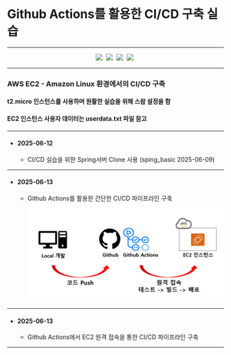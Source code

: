 # Github Actions를 활용한 CI/CD 구축 실습

---

<div align="center">
  <img src="https://img.shields.io/badge/Spring-6DB33F?style=flat-square&logo=Spring&logoColor=white"/>&nbsp
  <img src="https://img.shields.io/badge/AmazonWebService-232F3E?style=flat-square&logo=AmazonWebServices&logoColor=white"/>&nbsp
  <img src="https://img.shields.io/badge/AmazonEC2-FF9900?style=flat-square&logo=AmazonEC2&logoColor=white"/>&nbsp
  <img src="https://img.shields.io/badge/GitHubActions-2088FF?style=flat-square&logo=GitHubActions&logoColor=white"/>&nbsp
</div>

---

<h3> AWS EC2 - Amazon Linux 환경에서의 CI/CD 구축 </h3>

<h4> t2.micro 인스턴스를 사용하며 원활한 실습을 위해 스왑 설정을 함 </h4>

<h4> EC2 인스턴스 사용자 데이터는 userdata.txt 파일 참고 </h4>

---

+ #### 2025-06-12
  + CI/CD 실습을 위한 Spring서버 Clone 사용 (sping_basic 2025-06-09)
 
---

+ #### 2025-06-13
  + Github Actions를 활용한 간단한 CI/CD 파이프라인 구축
![간단한 CI/CD 구성도](https://github.com/mmn1300/CI_CD_Basic/blob/main/CI_CD_img/%EA%B0%84%EB%8B%A8%ED%95%9C%20CI%20CD%20%EC%95%84%ED%82%A4%ED%85%8D%EC%B3%90.png)

--- 

+ #### 2025-06-13
  + Github Actions에서 EC2 원격 접속을 통한 CI/CD 파이프라인 구축

---
